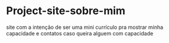 # Project-site-sobre-mim
site com a intenção de ser uma mini currículo pra  mostrar minha capacidade e contatos caso queira alguem com capacidade
